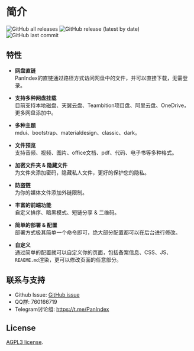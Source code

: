 # 简介
![GitHub all releases](https://img.shields.io/github/downloads/libsgh/PanIndex/total)
![GitHub release (latest by date)](https://img.shields.io/github/v/release/libsgh/PanIndex)
![GitHub last commit](https://img.shields.io/github/last-commit/libsgh/PanIndex)
## 特性

- **网盘直链**<br>
  PanIndex的直链通过路径方式访问网盘中的文件，并可以直接下载，无需登录。

- **支持多种网盘挂载**<br>
  目前支持本地磁盘、天翼云盘、Teambition项目盘、阿里云盘、OneDrive，更多网盘添加中。

- **多种主题**<br>
  mdui、bootstrap、materialdesign、classic、dark。

- **文件预览**<br>
  支持音频、视频、图片、office文档、pdf、代码、电子书等多种格式。

- **加密文件夹 & 隐藏文件**<br>
  为文件夹添加密码，隐藏私人文件，更好的保护您的隐私。

- **防盗链**<br>
  为你的媒体文件添加外链限制。

- **丰富的前端功能**<br>
    自定义排序、暗黑模式、短链分享 & 二维码。

- **简单的部署 & 配置**<br>
  部署方式极其简单一个命令即可，绝大部分配置都可以在后台进行修改。

- **自定义**<br>
  通过简单的配置就可以自定义你的页面，包括备案信息、CSS、JS、`REAEME.md`渲染，更可以修改页面的任意部分。

## 联系与支持

- Github Issue: [GitHub issue](https://github.com/libsgh/PanIndex/issues)
- QQ群: 760166719
- Telegram讨论组: https://t.me/PanIndex

## License

 [AGPL3 license](https://github.com/libsgh/PanIndex/blob/main/LICENSE).